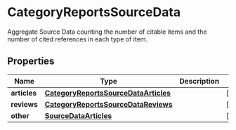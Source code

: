 

# CategoryReportsSourceData

Aggregate Source Data counting the number of citable items and the number of cited references in each type of item.

## Properties

Name | Type | Description | Notes
------------ | ------------- | ------------- | -------------
**articles** | [**CategoryReportsSourceDataArticles**](CategoryReportsSourceDataArticles.md) |  |  [optional]
**reviews** | [**CategoryReportsSourceDataReviews**](CategoryReportsSourceDataReviews.md) |  |  [optional]
**other** | [**SourceDataArticles**](SourceDataArticles.md) |  |  [optional]



